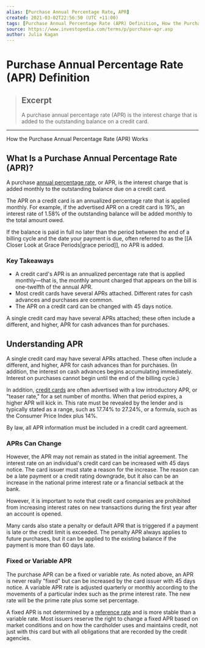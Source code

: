 ```yaml
---
alias: [Purchase Annual Percentage Rate, APR]
created: 2021-03-02T22:56:50 (UTC +11:00)
tags: [Purchase Annual Percentage Rate (APR) Definition, How the Purchase Annual Percentage Rate (APR) Works]
source: https://www.investopedia.com/terms/p/purchase-apr.asp
author: Julia Kagan
---
```


# Purchase Annual Percentage Rate (APR) Definition

> ## Excerpt
> A purchase annual percentage rate (APR) is the interest charge that is added to the outstanding balance on a credit card.

---

How the Purchase Annual Percentage Rate (APR) Works
## What Is a Purchase Annual Percentage Rate (APR)?

A purchase [annual percentage rate](https://www.investopedia.com/terms/a/apr.asp), or APR, is the interest charge that is added monthly to the outstanding balance due on a credit card. 

The APR on a credit card is an annualized percentage rate that is applied monthly. For example, if the advertised APR on a credit card is 19%, an interest rate of 1.58% of the outstanding balance will be added monthly to the total amount owed.

If the balance is paid in full no later than the period between the end of a billing cycle and the date your payment is due, often referred to as the [[A Closer Look at Grace Periods|grace period]], no APR is added.

### Key Takeaways

-   A credit card's APR is an annualized percentage rate that is applied monthly—that is, the monthly amount charged that appears on the bill is one-twelfth of the annual APR.
-   Most credit cards have several APRs attached. Different rates for cash advances and purchases are common.
-   The APR on a credit card can be changed with 45 days notice.

A single credit card may have several APRs attached; these often include a different, and higher, APR for cash advances than for purchases.

## Understanding APR

A single credit card may have several APRs attached. These often include a different, and higher, APR for cash advances than for purchases. (In addition, the interest on cash advances begins accumulating immediately. Interest on purchases cannot begin until the end of the billing cycle.)

In addition, [credit cards](https://www.investopedia.com/articles/pf/10/credit-card-debit-card.asp) are often advertised with a low introductory APR, or "teaser rate," for a set number of months. When that period expires, a higher APR will kick in. This rate must be revealed by the lender and is typically stated as a range, such as 17.74% to 27.24%, or a formula, such as the Consumer Price Index plus 14%.

By law, all APR information must be included in a credit card agreement.

### APRs Can Change

However, the APR may not remain as stated in the initial agreement. The interest rate on an individual's credit card can be increased with 45 days notice. The card issuer must state a reason for the increase. The reason can be a late payment or a credit rating downgrade, but it also can be an increase in the national prime interest rate or a financial setback at the bank.

However, it is important to note that credit card companies are prohibited from increasing interest rates on new transactions during the first year after an account is opened.

Many cards also state a penalty or default APR that is triggered if a payment is late or the credit limit is exceeded. The penalty APR always applies to future purchases, but it can be applied to the existing balance if the payment is more than 60 days late.

### Fixed or Variable APR

The purchase APR can be a fixed or variable rate. As noted above, an APR is never really "fixed" but can be increased by the card issuer with 45 days notice. A variable APR rate is adjusted quarterly or monthly according to the movements of a particular index such as the prime interest rate. The new rate will be the prime rate plus some set percentage.

A fixed APR is not determined by a [reference rate](https://www.investopedia.com/terms/r/referencerate.asp) and is more stable than a variable rate. Most issuers reserve the right to change a fixed APR based on market conditions and on how the cardholder uses and maintains credit, not just with this card but with all obligations that are recorded by the credit agencies.
